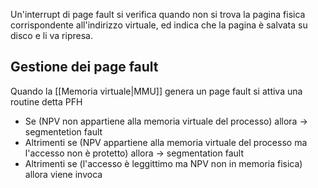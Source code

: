 Un'interrupt di page fault si verifica quando non si trova la pagina fisica corrispondente all'indirizzo virtuale, ed indica che la pagina è salvata su disco e li va ripresa.


## Gestione dei page fault

Quando la [[Memoria virtuale|MMU]] genera un page fault si attiva una routine detta PFH

- Se (NPV non appartiene alla memoria virtuale del processo) allora -> segmentetion fault
- Altrimenti se (NPV appartiene alla memoria virtuale del processo ma l'accesso non è protetto) allora -> segmentation fault
- Altrimenti se (l'accesso è leggittimo ma NPV non in memoria fisica) allora viene invoca
